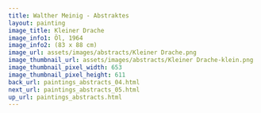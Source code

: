 ```yaml
---
title: Walther Meinig - Abstraktes
layout: painting
image_title: Kleiner Drache
image_info1: Öl, 1964
image_info2: (83 x 88 cm)
image_url: assets/images/abstracts/Kleiner Drache.png
image_thumbnail_url: assets/images/abstracts/Kleiner Drache-klein.png
image_thumbnail_pixel_width: 653
image_thumbnail_pixel_height: 611
back_url: paintings_abstracts_04.html
next_url: paintings_abstracts_05.html
up_url: paintings_abstracts.html
---
```

